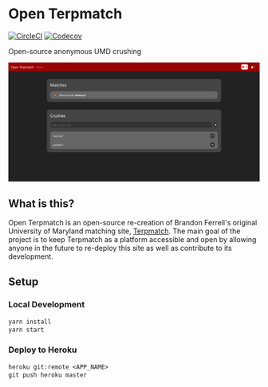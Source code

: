 # Open Terpmatch

[![CircleCI](https://img.shields.io/circleci/build/github/jasmaa/open-terpmatch)](https://app.circleci.com/pipelines/github/jasmaa/open-terpmatch)
[![Codecov](https://img.shields.io/codecov/c/github/jasmaa/open-terpmatch)](https://codecov.io/gh/jasmaa/open-terpmatch)

Open-source anonymous UMD crushing

![Landing page screenshot](docs/screenshot_01.png)

## What is this?
Open Terpmatch is an open-source re-creation of Brandon Ferrell's original University of Maryland matching site,
[Terpmatch](https://terpmatch.com). The main goal of the project is to keep Terpmatch as a platform accessible and open by
allowing anyone in the future to re-deploy this site as well as contribute to its development.

## Setup

### Local Development
    yarn install
    yarn start

### Deploy to Heroku
    heroku git:remote <APP_NAME>
    git push heroku master
